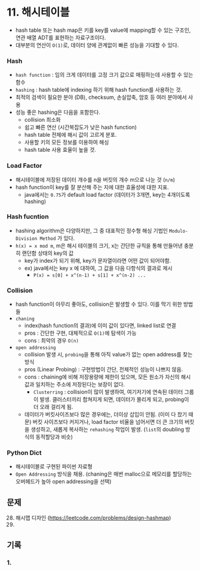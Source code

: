 # 11. 해시테이블

- hash table 또는 hash map은 키를 key를 value에 mapping할 수 있는 구조인, 연관 배열 ADT를 표현하는 자료구조이다.
- 대부분의 연산이 `O(1)`로, 데이터 양에 관계없이 빠른 성능을 기대할 수 있다.

### Hash

- `hash function` : 임의 크게 데이터를 고정 크기 값으로 매핑하는데 사용할 수 있는 함수
- `hashing` : hash table에 indexing 하기 위해 hash function를 사용하는 것.
- 최적의 검색이 필요한 분야 (DB), checksum, 손실압축, 암호 등 여러 분야에서 사용
- 성능 좋은 hashing은 다음을 포함한다.
  - collision 최소화
  - 쉽고 빠른 연산 (시간복잡도가 낮은 hash function)
  - hash table 전체에 해시 값이 고르게 분포.
  - 사용할 키의 모든 정보를 이용하여 해싱
  - hash table 사용 효율이 높을 것.

### Load Factor

- 해시테이블에 저장된 데이터 개수를 n을 버킷의 개수 m으로 나눈 것 (`n/m`)
- hash function이 key를 잘 분산해 주는 지에 대한 효율성에 대한 지표.
  - java에서는 `0.75`가 default load factor (데이터가 3개면, key는 4개이도록 hashing)

### Hash fucntion

- hashing algorithm은 다양하지만, 그 중 대표적인 정수형 해싱 기법인 `Modulo-Division Method` 가 있다.
- `h(x) = x mod m`, m은 해시 테이블의 크기, x는 간단한 규칙을 통해 만들어낸 충분히 랜던함 상태의 key의 값
  - key가 index가 되기 위해, key가 문자열이라면 어떤 값이 되어야함.
  - ex) java에서는 key x 에 대하여, 그 값을 다음 다항식의 결과로 제시
    - `P(x) = s[0] + x^(n-1) + s[1] + x^(n-2) ...`

### Collision

- hash function이 아무리 좋아도, collision은 발생할 수 있다. 이를 막기 위한 방법들
- `chaning`
  - index(hash function의 결과)에 이미 값이 있다면, linked list로 연결
  - pros : 간단한 구현, 대체적으로 `O(1)`에 탐색이 가능
  - cons : 최악의 경우 `O(n)`
- `open addressing`
  - collision 발생 시, `probing`을 통해 아직 value가 없는 open address를 찾는 방식
  - pros (Linear Probing) : 구현방법이 간단, 전체적인 성능이 나쁘지 않음.
  - cons : chaining에 비해 저장용량에 제한이 있으며, 모든 원소가 자신의 해시값과 일치하는 주소에 저장된다는 보장이 없다.
    - `Clusterring` : collision이 많이 발생하여, 여기저기에 연속된 데이터 그룹이 발생. 클러스터끼리 합쳐지게 되면, 데이터가 몰리게 되고, probing이 더 오래 걸리게 됨.
  - 데이터가 버킷사이즈보다 많은 경우에는, 더이상 삽입이 안됨. (이미 다 찼기 때문) 버킷 사이즈보다 커지거나, load factor 비율을 넘어서면 더 큰 크기의 버킷을 생성하고, 새롭게 복사하는 `rehashing` 작업이 발생. (`list`의 doubling 방식의 동적할당과 비슷)

### Python Dict

- 해시테이블로 구현된 파이썬 자료형
- `Open Addressing` 방식을 채용. (chaning은 매번 malloc으로 메모리를 할당하는 오버헤드가 높아 open addressing을 선택)

## 문제

28. 해시맵 디자인 (https://leetcode.com/problems/design-hashmap)
29.

## 기록

### 1.
